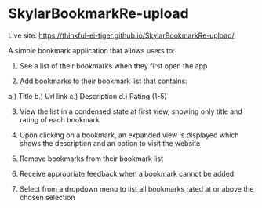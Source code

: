 # SkylarBookmarkRe-upload

Live site: https://thinkful-ei-tiger.github.io/SkylarBookmarkRe-upload/

A simple bookmark application that allows users to:

1) See a list of their bookmarks when they first open the app

2) Add bookmarks to their bookmark list that contains:

  a.) Title
  b.) Url link
  c.) Description
  d.) Rating (1-5)

3) View the list in a condensed state at first view, showing only title and rating of each bookmark

4) Upon clicking on a bookmark, an expanded view is displayed which shows the description and an option to visit the website

5) Remove bookmarks from their bookmark list

6) Receive appropriate feedback when a bookmark cannot be added

7) Select from a dropdown menu to list all bookmarks rated at or above the chosen selection

